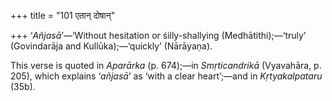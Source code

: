 +++
title = "101 एतान् दोषान्"

+++
‘*Añjasā*’—‘Without hesitation or śilly-shallying (Medhātithi);—‘truly’
(Govindarāja and Kullūka);—‘quickly’ (Nārāyaṇa).

This verse is quoted in *Aparārka* (p. 674);—in *Smṛticandrikā*
(Vyavahāra, p. 205), which explains ‘*añjasā*’ as ‘with a clear
heart’;—and in *Kṛtyakalpataru* (35b).


